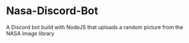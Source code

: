 # Nasa-Discord-Bot
A Discord bot build with NodeJS that uploads a random picture from the NASA Image library
